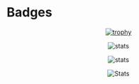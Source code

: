 # Badges

<div align="center">
  
  [![trophy](https://github-profile-trophy.vercel.app/?username=yohann-kevin&theme=juicyfresh)](https://github.com/ryo-ma/github-profile-trophy)

  ![stats](https://github-readme-stats.vercel.app/api?username=yohann-kevin&show_icons=true&theme=vision-friendly-dark)

  <!-- ![Codewars](https://www.codewars.com/users/-yohann-/badges/large) -->

  ![stats](https://github-readme-stats.vercel.app/api/wakatime?username=kirua&hide_progress=true&theme=vision-friendly-dark&layout=compact)

  ![Stats](https://github-readme-stats.vercel.app/api/top-langs/?username=yohann-kevin&hide=html,css,blade&theme=vision-friendly-dark)
  <!-- (https://github.com/anuraghazra/github-readme-stats) -->
  
</div>


